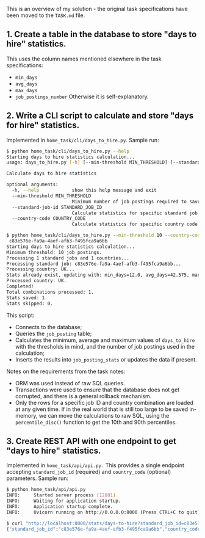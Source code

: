 This is an overview of my solution - the original task specifications have been moved to the `TASK.md` file.

## 1. Create a table in the database to store "days to hire" statistics. 

This uses the column names mentioned elsewhere in the task specifications:
- `min_days`
- `avg_days`
- `max_days`
- `job_postings_number`
Otherwise it is self-explanatory.

## 2. Write a CLI script to calculate and store "days for hire" statistics.

Implemented in `home_task/cli/days_to_hire.py`. Sample run:

```bash
$ python home_task/cli/days_to_hire.py --help
Starting days to hire statistics calculation...
usage: days_to_hire.py [-h] [--min-threshold MIN_THRESHOLD] [--standard-job-id STANDARD_JOB_ID] [--country-code COUNTRY_CODE]

Calculate days to hire statistics

optional arguments:
  -h, --help            show this help message and exit
  --min-threshold MIN_THRESHOLD
                        Minimum number of job postings required to save statistics (default: 5)
  --standard-job-id STANDARD_JOB_ID
                        Calculate statistics for specific standard job ID only
  --country-code COUNTRY_CODE
                        Calculate statistics for specific country code only
```
```bash
$ python home_task/cli/days_to_hire.py --min-threshold 10 --country-code UK --standard-job-id
 c83e576e-fa9a-4aef-afb3-f495fca9a6bb
Starting days to hire statistics calculation...
Minimum threshold: 10 job postings.
Processing 1 standard jobs and 1 countries...
Processing standard job: c83e576e-fa9a-4aef-afb3-f495fca9a6bb...
Processing country: UK...
Stats already exist, updating with: min_days=12.0, avg_days=42.575, max_days=76.0, job_postings_number=80
Processed country: UK.
Completed!
Total combinations processed: 1.
Stats saved: 1.
Stats skipped: 0.
```

This script:
- Connects to the database;
- Queries the `job_posting` table;
- Calculates the minimum, average and maximum values of `days_to_hire` with the thresholds in mind, and the number of job postings used in the calculation;
- Inserts the results into `job_posting_stats` or updates the data if present.

Notes on the requirements from the task notes:
- ORM was used instead of raw SQL queries.
- Transactions were used to ensure that the database does not get corrupted, and there is a general rollback mechanism.
- Only the rows for a specific job ID and country combination are loaded at any given time. If in the real world that is still too large to be saved in-memory, we can move the calculations to raw SQL, using the `percentile_disc()` function to get the 10th and 90th percentiles.

## 3. Create REST API with one endpoint to get "days to hire" statistics.

Implemented in `home_task/api/api.py.` This provides a single endpoint accepting `standard_job_id` (required) and `country_code` (optional) parameters. Sample run:

```bash
$ python home_task/api/api.py
INFO:     Started server process [12881]
INFO:     Waiting for application startup.
INFO:     Application startup complete.
INFO:     Uvicorn running on http://0.0.0.0:8000 (Press CTRL+C to quit)
```
```bash
$ curl "http://localhost:8000/stats/days-to-hire?standard_job_id=c83e576e-fa9a-4aef-afb3-f495fca9a6bb"
{"standard_job_id":"c83e576e-fa9a-4aef-afb3-f495fca9a6bb","country_code":"World","min_days":11.0,"avg_days":41.7710843373494,"max_days":76.0,"job_postings_number":166}
```

